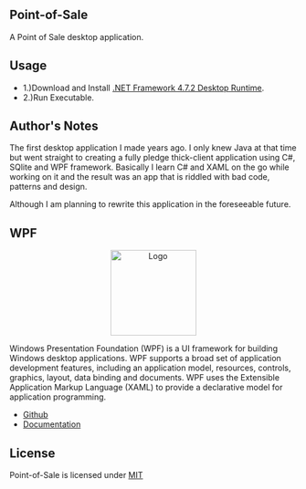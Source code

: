 ## Point-of-Sale

A Point of Sale desktop application.

## Usage

* 1.)Download and Install [.NET Framework 4.7.2 Desktop Runtime](https://dotnet.microsoft.com/en-us/download/dotnet-framework/net472).
* 2.)Run Executable.

## Author's Notes 

The first desktop application I made years ago. I only knew Java at that time but went straight to creating a fully pledge thick-client application using C#, SQlite and WPF framework. Basically I learn C# and XAML on the go while working on it and the result was an app that is riddled with bad code, patterns and design.

Although I am planning to rewrite this application in the foreseeable future.

## WPF

<p align="center"><img src="https://i.imgur.com/ZXsm5eL.jpg" width="150px" height="auto" alt="Logo"></a></p>

Windows Presentation Foundation (WPF) is a UI framework for building Windows desktop applications. WPF supports a broad set of application development features, including an application model, resources, controls, graphics, layout, data binding and documents. WPF uses the Extensible Application Markup Language (XAML) to provide a declarative model for application programming.

* [Github](https://github.com/dotnet/wpf)
* [Documentation](https://docs.microsoft.com/en-us/dotnet/desktop/wpf/?view=netdesktop-5.0)

## License

Point-of-Sale is licensed under [MIT](https://choosealicense.com/licenses/mit/)
